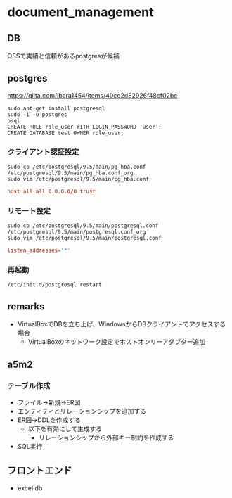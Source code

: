 # document_management

## DB

OSSで実績と信頼があるpostgresが候補

## postgres

https://qiita.com/ibara1454/items/40ce2d82926f48cf02bc

```
sudo apt-get install postgresql
sudo -i -u postgres
psql
CREATE ROLE role_user WITH LOGIN PASSWORD 'user';
CREATE DATABASE test OWNER role_user;
```

### クライアント認証設定

```
sudo cp /etc/postgresql/9.5/main/pg_hba.conf /etc/postgresql/9.5/main/pg_hba.conf_org
sudo vim /etc/postgresql/9.5/main/pg_hba.conf
```

```:/etc/postgresql/9.5/main/pg_hba.conf
host all all 0.0.0.0/0 trust
```

### リモート設定

```
sudo cp /etc/postgresql/9.5/main/postgresql.conf /etc/postgresql/9.5/main/postgresql.conf_org
sudo vim /etc/postgresql/9.5/main/postgresql.conf
```

```:/etc/postgresql/9.5/main/postgresql.conf
listen_addresses='*'
```

### 再起動

```
/etc/init.d/postgresql restart
```

## remarks

- VirtualBoxでDBを立ち上げ、WindowsからDBクライアントでアクセスする場合
	- VirtualBoxのネットワーク設定でホストオンリーアダプター追加

## a5m2

### テーブル作成

- ファイル->新規->ER図
- エンティティとリレーションシップを追加する
- ER図->DDLを作成する
	- 以下を有効にして生成する
		- リレーションシップから外部キー制約を作成する
- SQL実行

## フロントエンド

- excel db
